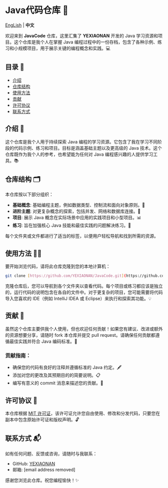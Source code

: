 # Java代码仓库 🚀

[EngLish](https://github.com/YEXIAONAN/JavaCode) | **中文**

欢迎来到 **JavaCode** 仓库，这里汇集了 **YEXIAONAN** 开发的 Java 学习资源和项目。这个仓库是我个人在掌握 Java 编程过程中的一份存档，包含了各种示例、练习和小规模项目，用于展示关键的编程概念和实践。💻

## 目录 📑
- [介绍](#介绍)
- [仓库结构](#仓库结构)
- [使用方法](#使用方法)
- [贡献](#贡献)
- [许可协议](#许可协议)
- [联系方式](#联系方式)

## 介绍 🌱

这个仓库是我个人用于持续探索 Java 编程的学习资源。它包含了我在学习不同阶段的代码示例、练习和项目。目标是涵盖基础主题以及更高级的 Java 技术。这个仓库既作为我个人的参考，也希望能为任何对 Java 编程感兴趣的人提供学习工具。📚

## 仓库结构 🗂️

本仓库按以下部分组织：

- **基础概念**: 基础编程主题，例如数据类型、控制流和面向对象原则。📖
- **进阶主题**: 对更复杂概念的探索，包括并发、网络和数据库连接。🔧
- **项目**: 展示 Java 概念在实际场景中应用的实践项目和小型项目。📊
- **练习**: 旨在加强核心 Java 技能和最佳实践的问题解决练习。📝

每个文件夹或文件都进行了适当的标签，以便用户轻松导航和找到所需的资源。

## 使用方法 🏃‍♂️

要开始浏览代码，请将此仓库克隆到您的本地计算机：

```bash
git clone [https://github.com/YEXIAONAN/JavaCode.git](https://github.com/YEXIAONAN/JavaCode.git)
```

克隆仓库后，您可以导航到各个文件夹以查看代码。每个项目或练习都应该是独立的，运行代码的说明包含在各自的文件中。对于更复杂的项目，您可能需要将代码导入您喜欢的 IDE（例如 IntelliJ IDEA 或 Eclipse）来执行和探索其功能。💡

## 贡献 🤝

虽然这个仓库主要供我个人使用，但也欢迎任何贡献！如果您有建议、改进或额外的资源想要分享，请随时 fork 本仓库并提交 pull request。请确保任何贡献都遵循最佳实践并符合 Java 编码标准。🔄

### 贡献指南：

  - 确保您的代码有良好的注释并遵循标准的 Java 约定。🖋️
  - 添加对您的更改及其预期目的的简要说明。📋
  - 编写有意义的 commit 消息来描述您的贡献。💬

## 许可协议 📜

本仓库根据 [MIT 许可证](LICENSE)，该许可证允许您自由使用、修改和分发代码，只要您在副本中包含原始许可证和版权声明。🔓

## 联系方式 📬

如有任何问题、反馈或咨询，请随时与我联系：

  - GitHub: [YEXIAONAN](https://github.com/YEXIAONAN)
  - 邮箱: [email address removed]

感谢您浏览此仓库。祝您编程愉快！✨